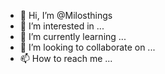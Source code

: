 - 👋 Hi, I’m @Milosthings
- 👀 I’m interested in ...
- 🌱 I’m currently learning ...
- 💞️ I’m looking to collaborate on ...
- 📫 How to reach me ...

<!---
Milosthings/Milosthings is a ✨ special ✨ repository because its `README.md` (this file) appears on your GitHub profile.
You can click the Preview link to take a look at your changes.
--->
